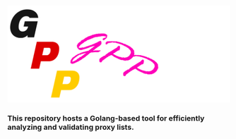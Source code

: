 <img src="img/logo.png">

### This repository hosts a Golang-based tool for efficiently analyzing and validating proxy lists.

